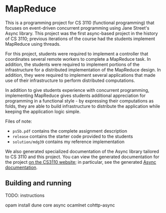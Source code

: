 MapReduce
=========

This is a programming project for CS 3110 (functional programming) that focuses
on event-driven concurrent programming using Jane Street's Async library.  This
project was the first async-based project in the history of CS 3110; previous
iterations of the course had the students implement MapReduce using threads.

For this project, students were required to implement a controller that
coordinates several remote workers to complete a MapReduce task.  In addition,
the students were required to implement portions of the infrastructure for a
distributed implementation of the MapReduce design.  In addition, they were
required to implement several applications that made use of their infrastructure
to perform distributed computations.

In addition to give students experience with concurrent programming,
implementing MapReduce gives students additional appreciation for programming
in a functional style - by expressing their computations as folds, they are
able to build infrastructure to distribute the application while keeping
the application logic simple.

Files of note:
 * `ps5b.pdf`  contains the complete assignment description
 * `release`   contains the starter code provided to the students
 * `solution/mdg39` contains my reference implementation

We also generated specialized documentation of the Async library tailored to
CS 3110 and this project.  You can view the generated documentation for the project
[on the CS3110 website](https://www.cs.cornell.edu/courses/cs3110/2014sp/hw/5/doc/);
in particular, see the generated
[Async documentation](https://www.cs.cornell.edu/courses/cs3110/2014sp/hw/5/doc/Async.Std.html).

Building and running
--------------------

TODO: instructions

opam install dune core async ocamlnet cohttp-async


